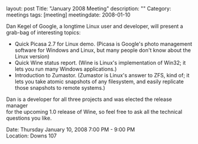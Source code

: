 layout: post
Title: "January 2008 Meeting"
description: ""
Category: meetings
tags: [meeting]
meetingdate: 2008-01-10

Dan Kegel of Google, a longtime Linux user and developer, will present a       
grab-bag of interesting topics:                                                
* Quick Picasa 2.7 for Linux demo. (Picasa is Google's photo management      
  software for Windows and Linux, but many people don't know about the Linux 
  version)                                                                   
* Quick Wine status report. (Wine is Linux's implementation of Win32; it     
  lets you run many Windows applications.)                                   
* Introduction to Zumastor. (Zumastor is Linux's answer to ZFS, kind of; it  
  lets you take atomic snapshots of any filesystem, and easily replicate     
  those snapshots to remote systems.)                                        
                                                                             
Dan is a developer for all three projects and was elected the release manager  
for the upcoming 1.0 release of Wine, so feel free to ask all the technical    
questions you like.                                                            
                                                                             
Date: Thursday January 10, 2008 7:00 PM - 9:00 PM                                
Location: Downs 107                                         
